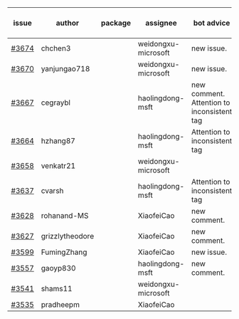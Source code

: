 | issue | author | package | assignee | bot advice | created date of issue | target release date | date from target |
| ------ | ------ | ------ | ------ | ------ | ------ | ------ | :-----: |
| [#3674](https://github.com/Azure/sdk-release-request/issues/3674) | chchen3 |  | weidongxu-microsoft | new issue. | 01-19 | 02-24 |  |
| [#3670](https://github.com/Azure/sdk-release-request/issues/3670) | yanjungao718 |  | weidongxu-microsoft | new issue. | 01-18 | 02-24 |  |
| [#3667](https://github.com/Azure/sdk-release-request/issues/3667) | cegraybl |  | haolingdong-msft | new comment. Attention to inconsistent tag | 01-17 | 02-24 |  |
| [#3664](https://github.com/Azure/sdk-release-request/issues/3664) | hzhang87 |  | haolingdong-msft | Attention to inconsistent tag | 01-17 | 02-24 |  |
| [#3658](https://github.com/Azure/sdk-release-request/issues/3658) | venkatr21 |  | weidongxu-microsoft |  | 01-16 | 02-24 |  |
| [#3637](https://github.com/Azure/sdk-release-request/issues/3637) | cvarsh |  | haolingdong-msft | Attention to inconsistent tag | 01-11 | 01-27 |  |
| [#3628](https://github.com/Azure/sdk-release-request/issues/3628) | rohanand-MS |  | XiaofeiCao | new comment. | 01-10 | 01-27 |  |
| [#3627](https://github.com/Azure/sdk-release-request/issues/3627) | grizzlytheodore |  | XiaofeiCao | new comment. | 01-10 | 01-27 |  |
| [#3599](https://github.com/Azure/sdk-release-request/issues/3599) | FumingZhang |  | XiaofeiCao | new issue. | 12-28 | 01-27 |  |
| [#3557](https://github.com/Azure/sdk-release-request/issues/3557) | gaoyp830 |  | haolingdong-msft | new comment. | 12-09 | 01-27 |  |
| [#3541](https://github.com/Azure/sdk-release-request/issues/3541) | shams11 |  | weidongxu-microsoft |  | 12-07 | 12-23 |  |
| [#3535](https://github.com/Azure/sdk-release-request/issues/3535) | pradheepm |  | XiaofeiCao |  | 12-06 | 12-23 |  |
